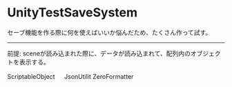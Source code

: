 # UnityTestSaveSystem

セーブ機能を作る際に何を使えばいいか悩んだため、たくさん作って試す。
_______________________________________________________________________________________________________________________________
前提: sceneが読み込まれた際に、データが読み込まれて、配列内のオブジェクトを表示する。

ScriptableObject 　
JsonUtilit 
ZeroFormatter
